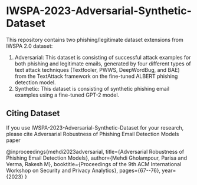 # IWSPA-2023-Adversarial-Synthetic-Dataset
This repository contains two phishing/legitimate dataset extensions from IWSPA 2.0 dataset: 
1.	Adversarial: This dataset is consisting of successful attack examples for both phishing and legitimate emails, generated by four different types of text attack techniques (Textfooler, PWWS, DeepWordBug, and BAE) from the TextAttack framework on the fine-tuned ALBERT phishing detection model.
2.	Synthetic: This dataset is consisting of synthetic phishing email examples using a fine-tuned GPT-2 model.

## Citing Dataset
If you use IWSPA-2023-Adversarial-Synthetic-Dataset for your research, please cite Adversarial Robustness of Phishing Email Detection Models paper

@inproceedings{mehdi2023adversarial,
  title={Adversarial Robustness of Phishing Email Detection Models},
  author={Mehdi Gholampour, Parisa and Verma, Rakesh M},
  booktitle={Proceedings of the 9th ACM International Workshop on Security and Privacy Analytics},
  pages={67--76},
  year={2023}
}
